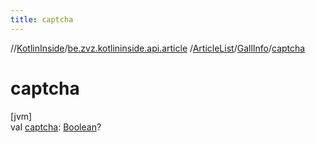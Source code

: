 ```yaml
---
title: captcha
---
```

//[KotlinInside](../../../../index.html)/[be.zvz.kotlininside.api.article](../../index.html)
/[ArticleList](../index.html)/[GallInfo](index.html)/[captcha](captcha.html)

# captcha

[jvm]\
val [captcha](captcha.html): [Boolean](https://kotlinlang.org/api/latest/jvm/stdlib/kotlin/-boolean/index.html)?




